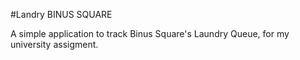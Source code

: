#Landry BINUS SQUARE

A simple application to track Binus Square's Laundry Queue, for my university assigment.
